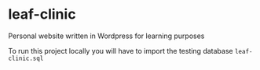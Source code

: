 # leaf-clinic

Personal website written in Wordpress for learning purposes

To run this project locally you will have to import the testing database `leaf-clinic.sql`

